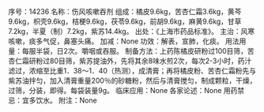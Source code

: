 序号：14236
名称：伤风咳嗽吞剂
组成：橘皮9.6kg，苦杏仁霜3.6kg，黄芩9.6kg，枳壳9.6kg，桔梗9.6kg，茯苓9.6kg，前胡9.6kg，麻黄9.6kg，甘草7.2kg，半夏（制）7.2kg，紫苏14.4kg。
出处：《上海市药品标准》。
主治：风寒咳嗽，痰多气促，鼻塞头痛。
加减：None
功效：解表，宣肺，化痰。
用法用量：每服半袋，日2次。嚼咽或吞服。
制备方法：上药陈橘皮研粉过100目筛，苦杏仁霜研粉过80目筛，紫苏提油外，先将其余8味水煎2次，每次2-3小时，药汁滤过，浓缩至比重1．38～1．40（热测），成清膏；再将橘皮粉、苦杏仁霜粉先与紫苏油拌匀，加入清膏重量200％的砂糖粉，然后与清膏搅匀，制成颗粒，干燥，过筛，分装，即得。每袋装量9g。
临床应用：None
各家论述：None
用药禁忌：宜多饮水。
附注：None

